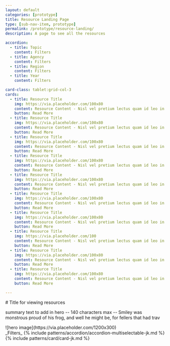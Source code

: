 ```yaml
---
layout: default
categories: [prototype]
title: Resource Landing Page
type: [sub-nav-item, prototype]
permalink: /prototype/resource-landing/
description: A page to see all the resources

accordion:
  - title: Topic
    content: Filters
  - title: Agency
    content: Filters
  - title: Region
    content: Filters
  - title: Year
    content: Filters

card-class: tablet:grid-col-3
cards:
  - title: Resource Title
    img: https://via.placeholder.com/100x80
    content: Resource Content - Nisl vel pretium lectus quam id leo in vitae turpis. 
    button: Read More
  - title: Resource Title
    img: https://via.placeholder.com/100x80
    content: Resource Content - Nisl vel pretium lectus quam id leo in vitae turpis. 
    button: Read More
  - title: Resource Title
    img: https://via.placeholder.com/100x80
    content: Resource Content - Nisl vel pretium lectus quam id leo in vitae turpis. 
    button: Read More
  - title: Resource Title
    img: https://via.placeholder.com/100x80
    content: Resource Content - Nisl vel pretium lectus quam id leo in vitae turpis.
    button: Read More
  - title: Resource Title
    img: https://via.placeholder.com/100x80
    content: Resource Content - Nisl vel pretium lectus quam id leo in vitae turpis. 
    button: Read More
  - title: Resource Title
    img: https://via.placeholder.com/100x80
    content: Resource Content - Nisl vel pretium lectus quam id leo in vitae turpis. 
    button: Read More
  - title: Resource Title
    img: https://via.placeholder.com/100x80
    content: Resource Content - Nisl vel pretium lectus quam id leo in vitae turpis. 
    button: Read More
  - title: Resource Title
    img: https://via.placeholder.com/100
    content: Resource Content - Nisl vel pretium lectus quam id leo in vitae turpis. 
    button: Read More
  - title: Resource Title
    img: https://via.placeholder.com/100x80
    content: Resource Content - Nisl vel pretium lectus quam id leo in vitae turpis. 
    button: Read More
  - title: Resource Title
    img: https://via.placeholder.com/100x80
    content: Resource Content - Nisl vel pretium lectus quam id leo in vitae turpis. 
    button: Read More

---
```


<div class="hero-alt grid-row" markdown="1">
<div class="grid-col-4" markdown="1">
# Title for viewing resources

summary text to add in hero -- 140 characters max -- Smiley was monstrous proud of his frog, and well he might be, for fellers that had trav
</div>
<div class="grid-col-8" markdown="1">
![hero image](https://via.placeholder.com/1200x300)
</div>
</div>


<div class="grid-row" markdown="1">
<div class="grid-col-2" markdown="1">
_Filters_
{% include patterns/accordion/accordion-multiselectable-jk.md %}
</div>
<div class="grid-col-10" markdown="1">
{% include patterns/card/card-jk.md %}
</div>
</div>


